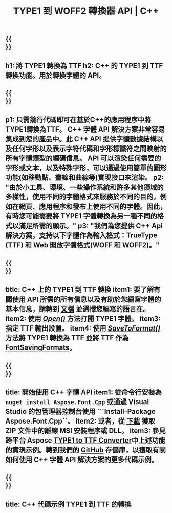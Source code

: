 ﻿---
translation: true
template: /_templates/conversion-child-cpp.md
title: TYPE1 到 WOFF2 轉換器 API | C++
description: 使用此 C++ API 將 TYPE1 轉換為 TTF 字體。轉換功能適用於 Windows 和 Linux，以及任何支持 C++ 的開發環境。
metakeywords: c++ TYPE1 to TTF, TYPE1 to TTF 解決方案 c++, TYPE1 to TTF font conerter cpp
url: /cpp/conversion/type1-to-ttf/
family: font
platformtag: cpp
feature: conversion
informat: TYPE1
outformat: TTF
faq: faqchild
otherformats: WOFF WOFF2
---


{{<section banner>}}
---
h1: 將 TYPE1 轉換為 TTF
h2: C++ 的 TYPE1 到 TTF 轉換功能。用於轉換字體的 API。
---

{{<section overview>}}
---
p1: 只需幾行代碼即可在基於С++的應用程序中將TYPE1轉換為TTF。 С++ 字體 API 解決方案非常容易集成到您的產品中。此 C++ API 提供字體數據結構以及任何字形以及表示字符代碼和字形標識符之間映射的所有字體類型的編碼信息。 API 可以渲染任何需要的字形或文本，以及特殊字形，可以通過使用簡單的圖形功能(如移動點、畫線和曲線等)實現接口來渲染。
p2: "由於小工具、環境、一些操作系統和許多其他領域的多樣性，使用不同的字體格式來服務於不同的目的，例如在網頁、應用程序和發布上使用不同的字體。因此，有時您可能需要將 TYPE1 字體轉換為另一種不同的格式以滿足所需的顯示。"
p3: "我們為您提供 С++ Api 解決方案，支持以下字體作為輸入格式：TrueType (TTF) 和 Web 開放字體格式(WOFF 和 WOFF2)。"
---

{{<section feature1>}}
---
title: C++ 上的 TYPE1 到 TTF 轉換
item1: 要了解有關使用 API 所需的所有信息以及有助於您編寫字體的基本信息，請轉到 [文檔](https://docs.aspose.com/font/) 並選擇您編寫的語言在。
item2: 使用 [*Open()*](https://reference.aspose.com/font/cpp/class/aspose.font.font#ac2387bf04ccb5bac51cf37984d4ebf33) 方法打開 TYPE1 字體。
item3: 指定 TTF 輸出設置。
item4: 使用 [*SaveToFormat()*](https://reference.aspose.com/font/cpp/class/aspose.font.font#a670ea97404fd72c2e51b0e8c543c8a45) 方法將 TYPE1 轉換為 TTF 並將 TTF 作為 [FontSavingFormats](https://參考.aspose.com/font/cpp/namespace/aspose.font#a93d0dcc7c00f5c7027d60e14a5433c74)。
---

{{<section feature2>}}
---
title: 開始使用 C++ 字體 API
item1: 從命令行安裝為 ```nuget install Aspose.Font.Cpp``` 或通過 Visual Studio 的包管理器控制台使用 ```Install-Package Aspose.Font.Cpp``。
item2: 或者，從 [下載](https://releases.aspose.com/font/cpp/) 獲取 ZIP 文件中的離線 MSI 安裝程序或 DLL。
item3: 參見跨平台 Aspose [TYPE1 to TTF Converter](https://products.aspose.app/font/conversion/type1-to-ttf)中上述功能的實現示例。轉到我們的 [GitHub](https://github.com/aspose-font/Aspose.Font-Documentation/tree/master/cpp-examples) 存儲庫，以獲取有關如何使用 C++ 字體 API 解決方案的更多代碼示例。
---

{{<section codeexample>}}
---
title: C++ 代碼示例 TYPE1 到 TTF 的轉換
---